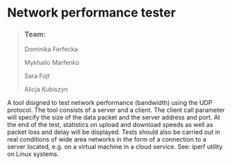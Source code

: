 # Network performance tester

> ### Team:
> Dominika Ferfecka
>
> Mykhailo Marfenko
>
> Sara Fojt
>
> Alicja Kubiszyn

A tool disigned to test network performance (bandwidth) using the UDP protocol. The tool consists of a server and a client. The client call parameter will specify the size of the data packet and the server address and port. At the end of the test, statistics on upload and download speeds as well as packet loss and delay will be displayed. Tests should also be carried out in real conditions of wide area networks in the form of a connection to a server located, e.g. on a virtual machine in a cloud service.
See: iperf utility on Linux systems.

